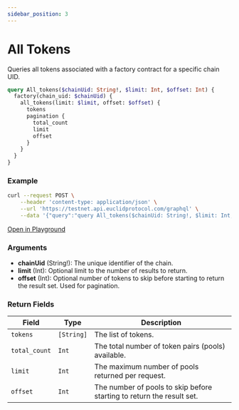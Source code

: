 ```yaml
---
sidebar_position: 3
---
```


# All Tokens

Queries all tokens associated with a factory contract for a specific chain UID.


```graphql
query All_tokens($chainUid: String!, $limit: Int, $offset: Int) {
  factory(chain_uid: $chainUid) {
    all_tokens(limit: $limit, offset: $offset) {
      tokens
      pagination {
        total_count
        limit
        offset
      }
    }
  }
}
```
### Example

```bash
curl --request POST \
    --header 'content-type: application/json' \
    --url 'https://testnet.api.euclidprotocol.com/graphql' \
    --data '{"query":"query All_tokens($chainUid: String!, $limit: Int, $offset: Int) {\n  factory(chain_uid: $chainUid) {\n    all_tokens(limit: $limit, offset: $offset) {\n      tokens\n      pagination {\n        total_count\n        limit\n        offset\n      }\n    }\n  }\n}","variables":{"chainUid":"nibiru","limit":7,"offset":null}}'
```

[Open in Playground](https://testnet.api.euclidprotocol.com/?explorerURLState=N4IgJg9gxgrgtgUwHYBcQC4QEcYIE4CeABAIIA2ZA%2BihANbIDOAFACRQAWAhgJZICq3MOiIBlFHl4BzAIQAaIizLc43FMICSqeSwgAzXQwRqimlAEoiwADpIiRXZyg1CTDjySUYg4Wy68BYBbWtnZEnBTUdIxMSirGisqq8noGRj4phuaWNqGhNPRIDDm5RAAOnJK8nCjcELbBJXkQKOGUUBAwqMWNsardJRlG-XYAvv1jIRMjILIgAG6cEpwARmQIDBggDURWIG7%2BgrvCu0jcy9x4MLuyxbu9KEdEAOw3IbuDDxhESDAUNtMjIA)


### Arguments

- **chainUid** (String!): The unique identifier of the chain.
- **limit** (Int): Optional limit to the number of results to return.
- **offset** (Int): Optional number of tokens to skip before starting to return the result set. Used for pagination.

### Return Fields

| **Field**       | **Type**   | **Description**                             |
|-------------|--------|-----------------------------------------|
| `tokens`      | `[String]` | The list of tokens.        |
| `total_count` | `Int`    | The total number of token pairs (pools) available.      |
| `limit`       | `Int`    | The maximum number of pools returned per request. |
| `offset`      | `Int`    | The number of pools to skip before starting to return the result set. |